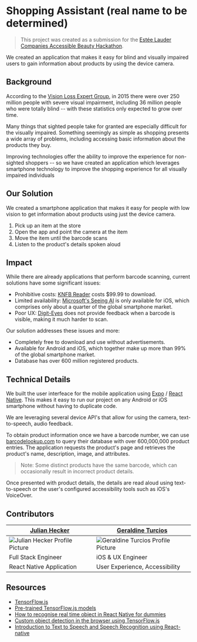 # Shopping Assistant (real name to be determined)

> This project was created as a submission for the [Estée Lauder Companies Accessible Beauty Hackathon](https://elchackathon.devpost.com/).

We created an application that makes it easy for blind and visually impaired users to gain information about products by using the device camera.

## Background

According to the [Vision Loss Expert Group](https://www.ncbi.nlm.nih.gov/pmc/articles/PMC5820628/), in 2015 there were over 250 million people with severe visual impairment, including 36 million people who were totally blind -- with these statistics only expected to grow over time.

Many things that sighted people take for granted are especially difficult for the visually impaired. Something seemingly as simple as shopping presents a wide array of problems, including accessing basic information about the products they buy.

Improving technologies offer the ability to improve the experience for non-sighted shoppers -- so we have created an application which leverages smartphone technology to improve the shopping experience for all visually impaired individuals

## Our Solution

We created a smartphone application that makes it easy for people with low vision to get information about products using just the device camera.

1. Pick up an item at the store
2. Open the app and point the camera at the item
3. Move the item until the barcode scans
4. Listen to the product's details spoken aloud
<!-- 4. Listen to feedback on positioning the product -->

<!-- Insert gif of working demo -->

## Impact

While there are already applications that perform barcode scanning, current solutions have some significant issues:

- Prohibitive costs: [KNFB Reader](https://nfb.org/programs-services/knfb-reader) costs $99.99 to download.
- Limited availability: [Microsoft's Seeing AI](https://www.microsoft.com/en-us/ai/seeing-ai) is only available for iOS, which comprises only about a quarter of the global smartphone market.
- Poor UX: [Digit-Eyes](http://www.digit-eyes.com) does not provide feedback when a barcode is visible, making it much harder to scan.

Our solution addresses these issues and more:

- Completely free to download and use without advertisements.
- Available for Android and iOS, which together make up more than 99% of the global smartphone market.
- Database has over 600 million registered products.
  <!-- - Spoken feedback when a barcode is detected makes it easier to scan -->
  <!-- - Question & Answer AI Chatbot lets users get all the information they need -->

## Technical Details

We built the user interfeace for the mobile application using [Expo](https://expo.dev/) / [React Native](https://reactnative.dev/). This makes it easy to run our project on any Android or iOS smartphone without having to duplicate code.

We are leveraging several device API's that allow for using the camera, text-to-speech, audio feedback.

<!-- By using [TensorFlow.js](https://www.tensorflow.org/js), we are able to run lightweight and accurate machine learning algorithms to detect whether there are any bar codes visible on the screen and provide auditory feedback to the user to more easily picture -->

To obtain product information once we have a barcode number, we can use [barcodelookup.com](https://www.barcodelookup.com/) to query their database with over 600,000,000 product entries. The application requests the product's page and retrieves the product's name, description, image, and attributes.

> Note: Some distinct products have the same barcode, which can occasionally result in incorrect product details.

Once presented with product details, the details are read aloud using text-to-speech or the user's configured accessibility tools such as iOS's VoiceOver.

<!-- The user also has the option to talk to a Artificial Intelligence Chatbot to ask questions about any products they have scanned. -->

## Contributors

<table>
  <thead>
    <tr>
      <th><a href="https://github.com/julian-hecker">Julian Hecker</th>
      <th><a href="https://github.com/rosierjolie">Geraldine Turcios</a></th>
    </tr>
  </thead>
  <tbody>
    <tr>
      <td><img alt="Julian Hecker Profile Picture" src="https://media.licdn.com/dms/image/C4D03AQH1j0Faalg4WA/profile-displayphoto-shrink_200_200/0/1611771864729?e=1682553600&v=beta&t=6BiiWh5-izT_9CMBMN7eSlr7vUCfMnw-_T2h9GaZo0s" /></td>
      <td><img alt="Geraldine Turcios Profile Picture" src="https://media.licdn.com/dms/image/D5603AQEjBytgTfROcA/profile-displayphoto-shrink_200_200/0/1675366301000?e=1682553600&v=beta&t=-7RckILKmkD036ybcYbdFcPpfY70qGAO0Nrj5tf5GFU" /></td>
    </tr>
    <tr>
      <td>Full Stack Engineer</td>
      <td>iOS & UX Engineer</td>
    </tr>
    <tr>
      <td>React Native Application</td>
      <td>User Experience, Accessibility</td>
    </tr>
  </tbody>
</table>

## Resources

- [TensorFlow.js](https://github.com/tensorflow/tfjs)
- [Pre-trained TensorFlow.js models](https://github.com/tensorflow/tfjs-models)
- [How to recognise real time object in React Native for dummies](https://www.bam.tech/article/how-to-recognize-real-time-object-in-reactnative-for-dummies)
- [Custom object detection in the browser using TensorFlow.js](https://blog.tensorflow.org/2021/01/custom-object-detection-in-browser.html)
- [Introduction to Text to Speech and Speech Recognition using React-native](https://dev.to/josethz00/introduction-to-text-to-speech-and-speech-recognition-using-react-native-3oi)
